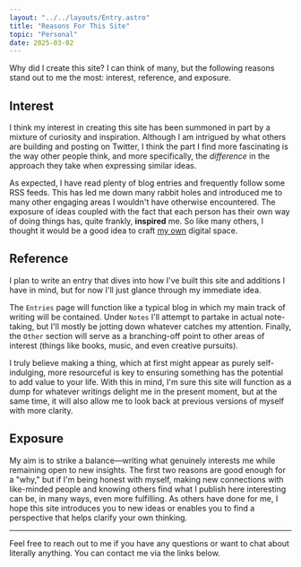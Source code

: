 ```yaml
---
layout: "../../layouts/Entry.astro"
title: "Reasons For This Site"
topic: "Personal"
date: 2025-03-02
---
```


Why did I create this site? I can think of many, but the following reasons stand out to me the most: interest, reference, and exposure.

## Interest

I think my interest in creating this site has been summoned in part by a mixture of curiosity and inspiration. Although I am intrigued by what others are building and posting on Twitter, I think the part I find more fascinating is the way other people think, and more specifically, the _difference_ in the approach they take when expressing similar ideas.

As expected, I have read plenty of blog entries and frequently follow some RSS feeds. This has led me down many rabbit holes and introduced me to many other engaging areas I wouldn't have otherwise encountered. The exposure of ideas coupled with the fact that each person has their own way of doing things has, quite frankly, **inspired** me. So like many others, I thought it would be a good idea to craft [my own](https://paulgraham.com/own.html) digital space.

## Reference

<div class="side-note">
    <p>I plan to write an entry that dives into how I've built this site and additions I have in mind, but for now I'll just glance through my immediate idea.</p>
</div>

The `Entries` page will function like a typical blog in which my main track of writing will be contained. Under `Notes` I'll attempt to partake in actual note-taking, but I'll mostly be jotting down whatever catches my attention. Finally, the `Other` section will serve as a branching-off point to other areas of interest (things like books, music, and even creative pursuits).

I truly believe making a thing, which at first might appear as purely self-indulging, more resourceful is key to ensuring something has the potential to add value to your life. With this in mind, I'm sure this site will function as a dump for whatever writings delight me in the present moment, but at the same time, it will also allow me to look back at previous versions of myself with more clarity.

## Exposure

My aim is to strike a balance—writing what genuinely interests me while remaining open to new insights. The first two reasons are good enough for a "why," but if I'm being honest with myself, making new connections with like-minded people and knowing others find what I publish here interesting can be, in many ways, even more fulfilling. As others have done for me, I hope this site introduces you to new ideas or enables you to find a perspective that helps clarify your own thinking.

---

Feel free to reach out to me if you have any questions or want to chat about literally anything. You can contact me via the links below.
